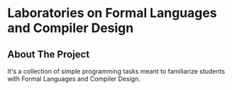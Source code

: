 # Laboratories on Formal Languages and Compiler Design

## About The Project

It's a collection of simple programming tasks meant to familiarize students with Formal Languages and Compiler Design.

